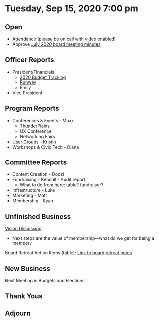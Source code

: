 # Tuesday, Sep 15, 2020 7:00 pm

## Open

- Attendance (please be on call with video enabled)
- Approve [July 2020 board meeting minutes](https://github.com/techlahoma/board_meetings/blob/master/2020/07_july_minutes.md)

## Officer Reports

- President/Financials
  - [2020 Budget Tracking](https://docs.google.com/spreadsheets/d/10KlK1Yb6_Gp2sAZvnNZ5tbD08TMlkY_XINKqSM74CLo/edit?usp=sharing)
  - [Runway](https://docs.google.com/spreadsheets/d/1KJwYtzZFRyrqAQlxPbul3t5pmGXcjS-y4NlijMAU0Lk/edit?usp=sharing)
  - Emily
- Vice President

## Program Reports

- Conferences & Events - Maxx
  - ThunderPlains
  - UX Conference
  - Networking Fairs
- [User Groups](https://github.com/techlahoma/board_meetings/blob/master/2020/09_ug_report.md) - Kristin
- Workshops & Civic Tech - Diana

## Committee Reports

- Content Creation - Dodzi
- Fundraising - Kendall - Audit report
  - What to do from here: table? fundraiser?
- Infrastructure - Luke
- Marketing - Matt
- Membership - Ryan

## Unfinished Business

[Vision Discussion](https://docs.google.com/document/d/1XS7WrOjEUrEoWMxFdeL2BubBoOqozTDjAof3GvZ51Q4/edit#bookmark=id.29hq5ukobxyh)

- Next steps are the value of membership--what do we get for being a member?

Board Retreat Action Items (table):
[Link to board retreat notes](https://docs.google.com/document/d/1TeeipFHbYwD6iJZ6vT2G7VaAnpDQ1C50DU8IhPW4_84/edit?usp=sharing)

## New Business

Next Meeting is Budgets and Elections

## Thank Yous

## Adjourn
